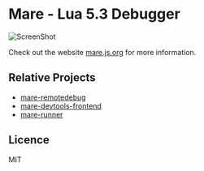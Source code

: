 Mare - Lua 5.3 Debugger
=======================

![ScreenShot](http://mare.js.org/images/mare.png)

Check out the website [mare.js.org](http://mare.js.org/) for more information.

Relative Projects
-----------------

* [mare-remotedebug](https://github.com/muzuiget/mare-remotedebug)
* [mare-devtools-frontend](https://github.com/muzuiget/mare-devtools-frontend)
* [mare-runner](https://github.com/muzuiget/mare-runner)

Licence
-------

MIT
